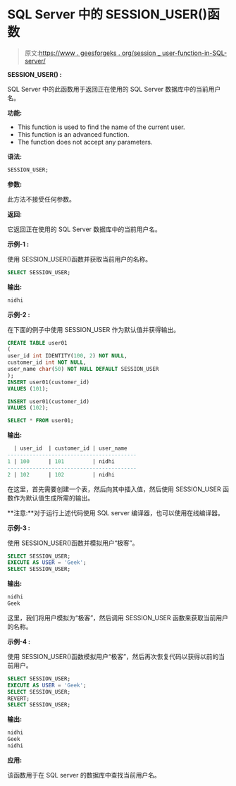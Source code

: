 # SQL Server 中的 SESSION_USER()函数

> 原文:[https://www . geesforgeks . org/session _ user-function-in-SQL-server/](https://www.geeksforgeeks.org/session_user-function-in-sql-server/)

**SESSION_USER() :**

SQL Server 中的此函数用于返回正在使用的 SQL Server 数据库中的当前用户名。

**功能:**

*   This function is used to find the name of the current user.
*   This function is an advanced function.
*   The function does not accept any parameters.

**语法:**

```sql
SESSION_USER;
```

**参数:**

此方法不接受任何参数。

**返回:**

它返回正在使用的 SQL Server 数据库中的当前用户名。

**示例-1 :**

使用 SESSION_USER()函数并获取当前用户的名称。

```sql
SELECT SESSION_USER;
```

**输出:**

```sql
nidhi
```

**示例-2 :**

在下面的例子中使用 SESSION_USER 作为默认值并获得输出。

```sql
CREATE TABLE user01
(  
user_id int IDENTITY(100, 2) NOT NULL,
customer_id int NOT NULL,
user_name char(50) NOT NULL DEFAULT SESSION_USER
);  
INSERT user01(customer_id)  
VALUES (101);

INSERT user01(customer_id)  
VALUES (102);

SELECT * FROM user01;  
```

**输出:**

```sql
  | user_id  | customer_id | user_name
-----------------------------------------
1 | 100      | 101         | nidhi
-----------------------------------------
2 | 102      | 102         | nidhi
```

在这里，首先需要创建一个表，然后向其中插入值，然后使用 SESSION_USER 函数作为默认值生成所需的输出。

**注意:**对于运行上述代码使用 SQL server 编译器，也可以使用在线编译器。

**示例-3 :**

使用 SESSION_USER()函数并模拟用户“极客”。

```sql
SELECT SESSION_USER;  
EXECUTE AS USER = 'Geek';  
SELECT SESSION_USER;  
```

**输出:**

```sql
nidhi
Geek
```

这里，我们将用户模拟为“极客”，然后调用 SESSION_USER 函数来获取当前用户的名称。

**示例-4 :**

使用 SESSION_USER()函数模拟用户“极客”，然后再次恢复代码以获得以前的当前用户。

```sql
SELECT SESSION_USER;  
EXECUTE AS USER = 'Geek';  
SELECT SESSION_USER;  
REVERT;
SELECT SESSION_USER;
```

**输出:**

```sql
nidhi
Geek
nidhi
```

**应用:**

该函数用于在 SQL server 的数据库中查找当前用户名。